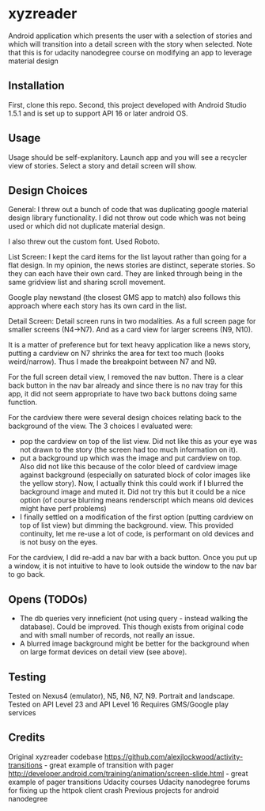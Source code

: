# xyzreader

Android application which presents the user with a selection of stories
and which will transition into a detail screen with the story when selected.
Note that this is for udacity nanodegree course on modifying an app to 
leverage material design

## Installation

First, clone this repo. Second, this project developed with Android Studio 1.5.1 and is set up to support 
API 16 or later android OS.


## Usage

Usage should be self-explanitory. Launch app and you will see a recycler
view of stories. Select a story and detail screen will show.

## Design Choices

General:
I threw out a bunch of code that was duplicating google material design library functionality. I did not
throw out code which was not being used or which did not duplicate material design.

I also threw out the custom font. Used Roboto.

List Screen:
I kept the card items for the list layout rather than going for a flat design. In my opinion, the news
stories are distinct, seperate stories. So they can each have their own card. They are linked through
being in the same gridview list and sharing scroll movement. 

Google play newstand (the closest GMS app to match) also follows this approach where each story has its
own card in the list.

Detail Screen:
Detail screen runs in two modalities. As a full screen page for smaller screens (N4->N7). And as a card
view for larger screens (N9, N10).

It is a matter of preference but for text heavy application like a news story, putting a cardview on N7 
shrinks the area for text too much (looks weird/narrow). Thus I made the breakpoint between N7 and N9.

For the full screen detail view, I removed the nav button. There is a clear back button in the nav bar already
and since there is no nav tray for this app, it did not seem appropriate to have two back buttons doing same function.

For the cardview there were several design choices relating back to the background of the view. The 3 choices
I evaluated were:
- pop the cardview on top of the list view. Did not like this as your eye was not drawn to the story (the screen
had too much information on it).
- put a background up which was the image and put cardview on top. Also did not like this because of the color bleed
of cardview image against background (especially on saturated block of color images like the yellow story). Now, I 
actually think this could work if I blurred the background image and muted it. Did not try this but it could be a nice
option (of course blurring means renderscript which means old devices might have perf problems)
- I finally settled on a modification of the first option (putting cardview on top of list view) but dimming the background.
view. This provided continuity, let me re-use a lot of code, is performant on old devices and is not busy on the eyes.

For the cardview, I did re-add a nav bar with a back button. Once you put up a window, it is not intuitive to have
to look outside the window to the nav bar to go back.

## Opens (TODOs)

- The db queries very inneficient (not using query - instead walking the database). Could be improved. This though exists
from original code and with small number of records, not really an issue.
- A blurred image background might be better for the background when on large format devices on detail view (see above).

## Testing

Tested on Nexus4 (emulator), N5, N6, N7, N9. Portrait and landscape.
Tested on API Level 23 and API Level 16
Requires GMS/Google play services

## Credits

Original xyzreader codebase
https://github.com/alexjlockwood/activity-transitions - great example of transition with pager
http://developer.android.com/training/animation/screen-slide.html - great example of pager transitions
Udacity courses
Udacity nanodegree forums for fixing up the httpok client crash
Previous projects for android nanodegree
